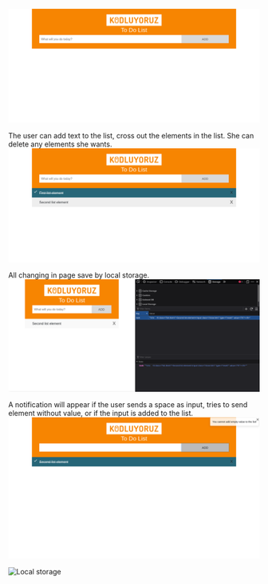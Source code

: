 ![This photo from Javascript "To The List" Homework](img/page.png)


The user can add text to the list, cross out the elements in the list. She can delete any elements she wants.
![adding](img/adding.png)


All changing in page save by local storage.
![Local storage](img/LocalStorage.png)

A notification will appear if the user sends a space as input, tries to send element without value, or if the input is added to the list.
![Local storage](img/Toast.png)

![Local storage](img/Toast1.png)